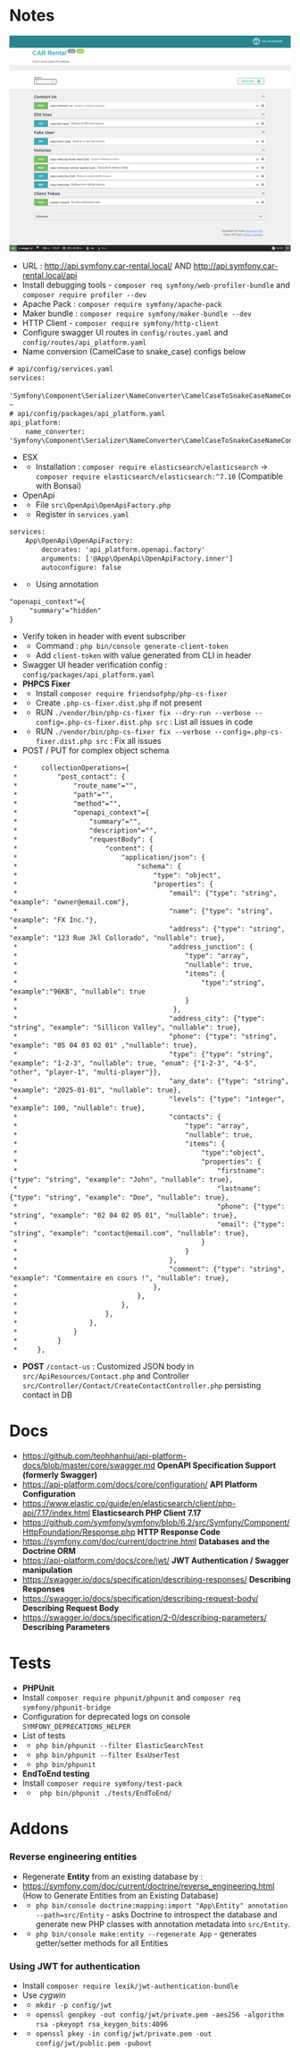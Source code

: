 # Notes

<img src="./app.png"  alt="App"/>

- URL : http://api.symfony.car-rental.local/ AND http://api.symfony.car-rental.local/api
- Install debugging tools - `composer req symfony/web-profiler-bundle` and `composer require profiler --dev`
- Apache Pack : `composer require symfony/apache-pack`
- Maker bundle : `composer require symfony/maker-bundle --dev`
- HTTP Client - `composer require symfony/http-client`
- Configure swagger UI routes in `config/routes.yaml` and `config/routes/api_platform.yaml`
- Name conversion (CamelCase to snake_case) configs below
```
# api/config/services.yaml
services:
    'Symfony\Component\Serializer\NameConverter\CamelCaseToSnakeCaseNameConverter': ~
# api/config/packages/api_platform.yaml
api_platform:
    name_converter: 'Symfony\Component\Serializer\NameConverter\CamelCaseToSnakeCaseNameConverter'
```
- ESX
- - Installation : `composer require elasticsearch/elasticsearch` -> `composer require elasticsearch/elasticsearch:^7.10` (Compatible with Bonsai)
- OpenApi
- - File `src\OpenApi\OpenApiFactory.php`
- - Register in `services.yaml`
```
services:
    App\OpenApi\OpenApiFactory:
        decorates: 'api_platform.openapi.factory'
        arguments: ['@App\OpenApi\OpenApiFactory.inner']
        autoconfigure: false
```
- - Using annotation
```
"openapi_context"={
     "summary"="hidden"
}
```
- Verify token in header with event subscriber
- - Command : `php bin/console generate-client-token`
- - Add `client-token` with value generated from CLI in header
- Swagger UI header verification config : `config/packages/api_platform.yaml`
- **PHPCS Fixer**
- - Install `composer require friendsofphp/php-cs-fixer`
- - Create `.php-cs-fixer.dist.php` if not present
- - RUN `./vendor/bin/php-cs-fixer fix --dry-run --verbose --config=.php-cs-fixer.dist.php src` : List all issues in code
- - RUN `./vendor/bin/php-cs-fixer fix --verbose --config=.php-cs-fixer.dist.php src` : Fix all issues
- POST / PUT for complex object schema
```
 *      collectionOperations={
 *          "post_contact": {
 *              "route_name"="",
 *              "path"="",
 *              "method"="",
 *              "openapi_context"={
 *                  "summary"="",
 *                  "description"="",
 *                  "requestBody": {
 *                      "content": {
 *                          "application/json": {
 *                              "schema": {
 *                                  "type": "object",
 *                                  "properties": {
 *                                      "email": {"type": "string", "example": "owner@email.com"},
 *                                      "name": {"type": "string", "example": "FX Inc."},
 *                                      "address": {"type": "string", "example": "123 Rue Jkl Collorado", "nullable": true},
 *                                      "address_junction": {
 *                                          "type": "array",
 *                                          "nullable": true,
 *                                          "items": {
 *                                              "type":"string", "example":"96KB", "nullable": true
 *                                          }
 *                                       },
 *                                      "address_city": {"type": "string", "example": "Sillicon Valley", "nullable": true},
 *                                      "phone": {"type": "string", "example": "05 04 03 02 01" ,"nullable": true},
 *                                      "type": {"type": "string", "example": "1-2-3", "nullable": true, "enum": {"1-2-3", "4-5", "other", "player-1", "multi-player"}},
 *                                      "any_date": {"type": "string", "example": "2025-01-01", "nullable": true},
 *                                      "levels": {"type": "integer", "example": 100, "nullable": true},
 *                                      "contacts": {
 *                                          "type": "array",
 *                                          "nullable": true,
 *                                          "items": {
 *                                              "type":"object",
 *                                              "properties": {
 *                                                  "firstname": {"type": "string", "example": "John", "nullable": true},
 *                                                  "lastname": {"type": "string", "example": "Doe", "nullable": true},
 *                                                  "phone": {"type": "string", "example": "02 04 02 05 01", "nullable": true},
 *                                                  "email": {"type": "string", "example": "contact@email.com", "nullable": true},
 *                                              }
 *                                          }
 *                                      },
 *                                      "comment": {"type": "string", "example": "Commentaire en cours !", "nullable": true},
 *                                  },
 *                              },
 *                          },
 *                      },
 *                  },
 *              }
 *          }
 *     },
```
- **POST** `/contact-us` : Customized JSON body in `src/ApiResources/Contact.php` and Controller `src/Controller/Contact/CreateContactController.php` persisting contact in DB

# Docs

- https://github.com/teohhanhui/api-platform-docs/blob/master/core/swagger.md **OpenAPI Specification Support (formerly Swagger)**
- https://api-platform.com/docs/core/configuration/ **API Platform Configuration**
- https://www.elastic.co/guide/en/elasticsearch/client/php-api/7.17/index.html **Elasticsearch PHP Client 7.17**
- https://github.com/symfony/symfony/blob/6.2/src/Symfony/Component/HttpFoundation/Response.php **HTTP Response Code**
- https://symfony.com/doc/current/doctrine.html **Databases and the Doctrine ORM**
- https://api-platform.com/docs/core/jwt/ **JWT Authentication / Swagger manipulation**
- https://swagger.io/docs/specification/describing-responses/ **Describing Responses**
- https://swagger.io/docs/specification/describing-request-body/ **Describing Request Body**
- https://swagger.io/docs/specification/2-0/describing-parameters/ **Describing Parameters**

# Tests

- **PHPUnit**
- Install `composer require phpunit/phpunit` and `composer req symfony/phpunit-bridge`
- Configuration for deprecated logs on console `SYMFONY_DEPRECATIONS_HELPER`
- List of tests
- - `php bin/phpunit --filter ElasticSearchTest`
- - `php bin/phpunit --filter EsxUserTest`
- - `php bin/phpunit`
- **EndToEnd testing**
- Install `composer require symfony/test-pack`
- - ` php bin/phpunit ./tests/EndToEnd/`

# Addons

### Reverse engineering entities

- Regenerate **Entity** from an existing database by :
- https://symfony.com/doc/current/doctrine/reverse_engineering.html (How to Generate Entities from an Existing Database)
- - `php bin/console doctrine:mapping:import "App\Entity" annotation --path=src/Entity` - asks Doctrine to introspect the database and generate new PHP classes with annotation metadata into `src/Entity`.
- - `php bin/console make:entity --regenerate App` - generates getter/setter methods for all Entities 

### Using JWT for authentication

- Install `composer require lexik/jwt-authentication-bundle`
- Use *cygwin*
- - `mkdir -p config/jwt`
- - `openssl genpkey -out config/jwt/private.pem -aes256 -algorithm rsa -pkeyopt rsa_keygen_bits:4096`
- - `openssl pkey -in config/jwt/private.pem -out config/jwt/public.pem -pubout`